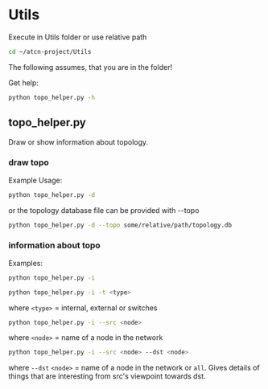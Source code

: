 # Utils

Execute in Utils folder or use relative path
```bash
cd ~/atcn-project/Utils
```
The following assumes, that you are in the folder!

Get help:
```bash
python topo_helper.py -h
```

## topo_helper.py

Draw or show information about topology.

### draw topo

Example Usage:

```bash
python topo_helper.py -d
```

or the topology database file can be provided with --topo
```bash
python topo_helper.py -d --topo some/relative/path/topology.db
```

### information about topo

Examples:

```bash
python topo_helper.py -i
```

```bash
python topo_helper.py -i -t <type>
```
where `<type>` = internal, external or switches

```bash
python topo_helper.py -i --src <node>
```
where `<node>` = name of a node in the network

```bash
python topo_helper.py -i --src <node> --dst <node>
```
where `--dst` `<node>` = name of a node in the network or `all`. Gives details of things that are interesting from src's viewpoint towards dst.
